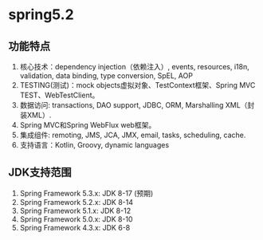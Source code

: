 # spring5.2

## 功能特点
1. 核心技术：dependency injection（依赖注入）, events, resources, i18n, validation, data binding, type conversion, SpEL, AOP
2. TESTING(测试)：mock objects虚拟对象、TestContext框架、Spring MVC TEST、WebTestClient。
3. 数据访问: transactions, DAO support, JDBC, ORM, Marshalling XML（封装XML）.
4.  Spring MVC和Spring WebFlux web框架。
5. 集成组件: remoting, JMS, JCA, JMX, email, tasks, scheduling, cache.
6. 支持语言：Kotlin, Groovy, dynamic languages

## JDK支持范围   
1. Spring Framework 5.3.x: JDK 8-17 (预期)
2. Spring Framework 5.2.x: JDK 8-14
3. Spring Framework 5.1.x: JDK 8-12
4. Spring Framework 5.0.x: JDK 8-10
5. Spring Framework 4.3.x: JDK 6-8